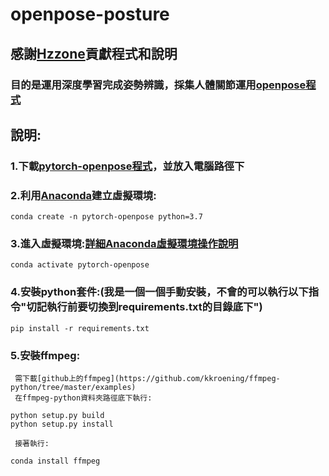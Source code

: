 # openpose-posture
## 感謝[Hzzone](https://github.com/Hzzone)貢獻程式和說明
### 目的是運用深度學習完成姿勢辨識，採集人體關節運用[openpose程式](https://github.com/Hzzone/pytorch-openpose)

## 說明:
### 1.下載[pytorch-openpose程式](https://github.com/Hzzone/pytorch-openpose)，並放入電腦路徑下
### 2.利用[Anaconda](https://www.anaconda.com/products/distribution)建立虛擬環境:
  
    conda create -n pytorch-openpose python=3.7

### 3.進入虛擬環境:[詳細Anaconda虛擬環境操作說明](https://medium.com/python4u/%E7%94%A8conda%E5%BB%BA%E7%AB%8B%E5%8F%8A%E7%AE%A1%E7%90%86python%E8%99%9B%E6%93%AC%E7%92%B0%E5%A2%83-b61fd2a76566)
  
    conda activate pytorch-openpose

### 4.安裝python套件:(我是一個一個手動安裝，不會的可以執行以下指令"切記執行前要切換到requirements.txt的目錄底下")
 
    pip install -r requirements.txt

### 5.安裝ffmpeg:
     需下載[github上的ffmpeg](https://github.com/kkroening/ffmpeg-python/tree/master/examples)
     在ffmpeg-python資料夾路徑底下執行:
      
    python setup.py build
    python setup.py install

     接著執行:
      
    conda install ffmpeg

